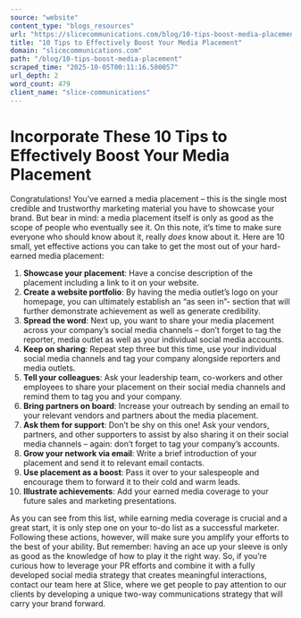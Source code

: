 ```yaml
---
source: "website"
content_type: "blogs_resources"
url: "https://slicecommunications.com/blog/10-tips-boost-media-placement"
title: "10 Tips to Effectively Boost Your Media Placement"
domain: "slicecommunications.com"
path: "/blog/10-tips-boost-media-placement"
scraped_time: "2025-10-05T00:11:16.500057"
url_depth: 2
word_count: 479
client_name: "slice-communications"
---
```


# Incorporate These 10 Tips to Effectively Boost Your Media Placement

Congratulations! You’ve earned a media placement – this is the single most credible and trustworthy marketing material you have to showcase your brand. But bear in mind: a media placement itself is only as good as the scope of people who eventually see it. On this note, it’s time to make sure everyone who should know about it, really _does_ know about it. Here are 10 small, yet effective actions you can take to get the most out of your hard-earned media placement:

1.  **Showcase your placement**: Have a concise description of the placement including a link to it on your website.
2.  **Create a website portfolio**: By having the media outlet’s logo on your homepage, you can ultimately establish an “as seen in”- section that will further demonstrate achievement as well as generate credibility.
3.  **Spread the word**: Next up, you want to share your media placement across your company’s social media channels – don’t forget to tag the reporter, media outlet as well as your individual social media accounts.
4.  **Keep on sharing**: Repeat step three but this time, use your individual social media channels and tag your company alongside reporters and media outlets.
5.  **Tell your colleagues**: Ask your leadership team, co-workers and other employees to share your placement on their social media channels and remind them to tag you and your company.
6.  **Bring partners on board**: Increase your outreach by sending an email to your relevant vendors and partners about the media placement.
7.  **Ask them for support**: Don’t be shy on this one! Ask your vendors, partners, and other supporters to assist by also sharing it on their social media channels – again: don’t forget to tag your company’s accounts.
8.  **Grow your network via email**: Write a brief introduction of your placement and send it to relevant email contacts.
9.  **Use placement as a boost**: Pass it over to your salespeople and encourage them to forward it to their cold and warm leads.
10.  **Illustrate achievements**: Add your earned media coverage to your future sales and marketing presentations.

As you can see from this list, while earning media coverage is crucial and a great start, it is only step one on your to-do list as a successful marketer. Following these actions, however, will make sure you amplify your efforts to the best of your ability. But remember: having an ace up your sleeve is only as good as the knowledge of how to play it the right way. So, if you’re curious how to leverage your PR efforts and combine it with a fully developed social media strategy that creates meaningful interactions, contact our team here at Slice, where we get people to pay attention to our clients by developing a unique two-way communications strategy that will carry your brand forward.